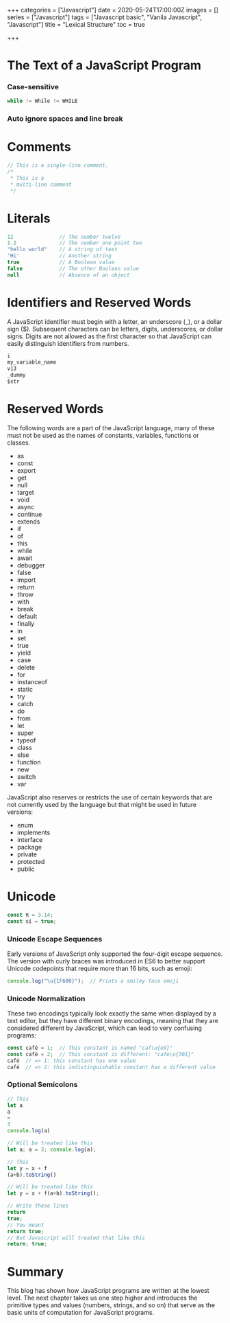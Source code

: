 +++
categories = ["Javascript"]
date = 2020-05-24T17:00:00Z
images = []
series = ["Javascript"]
tags = ["Javascript basic", "Vanila Javascript", "Javascript"]
title = "Lexical Structure"
toc = true

+++
# The Text of a JavaScript Program

### Case-sensitive

```javascript
while != While != WHILE
```

### Auto ignore spaces and line break

# Comments

```javascript
// This is a single-line comment.
/* 
 * This is a
 * multi-line comment
 */
```

# Literals

```javascript
12               // The number twelve
1.2              // The number one point two
"hello world"    // A string of text
'Hi'             // Another string
true             // A Boolean value
false            // The other Boolean value
null             // Absence of an object
```

# Identifiers and Reserved Words

A JavaScript identifier must begin with a letter, an underscore (_), or a dollar sign ($). Subsequent characters can be letters, digits, underscores, or dollar signs. Digits are not allowed as the first character so that JavaScript can easily distinguish identifiers from numbers.

```javascript
i
my_variable_name
v13
_dummy
$str
```

# Reserved Words

The following words are a part of the JavaScript language, many of these must not be used as the names of constants, variables, functions or classes.

* as
* const
* export
* get
* null
* target
* void
* async
* continue
* extends
* if
* of
* this
* while
* await
* debugger
* false
* import
* return
* throw
* with
* break
* default
* finally
* in
* set
* true
* yield
* case
* delete
* for
* instanceof
* static
* try
* catch
* do
* from
* let
* super
* typeof
* class
* else
* function
* new
* switch
* var

JavaScript also reserves or restricts the use of certain keywords that are not currently used by the language but that might be used in future versions:

* enum 
* implements 
* interface 
* package 
* private 
* protected 
* public

# Unicode

```javascript
const π = 3.14;
const sí = true;
```

### Unicode Escape Sequences

Early versions of JavaScript only supported the four-digit escape sequence. The version with curly braces was introduced in ES6 to better support Unicode codepoints that require more than 16 bits, such as emoji:

```javascript
console.log("\u{1F600}");  // Prints a smiley face emoji
```

### Unicode Normalization

These two encodings typically look exactly the same when displayed by a text editor, but they have different binary encodings, meaning that they are considered different by JavaScript, which can lead to very confusing programs:

```javascript
const café = 1;  // This constant is named "caf\u{e9}"
const café = 2;  // This constant is different: "cafe\u{301}"
café  // => 1: this constant has one value
café  // => 2: this indistinguishable constant has a different value
```

### Optional Semicolons

```javascript
// This
let a
a
=
3
console.log(a)

// Will be treated like this
let a; a = 3; console.log(a);

// This
let y = x + f
(a+b).toString()

// Will be treated like this
let y = x + f(a+b).toString();

// Write these lines
return
true;
// You meant
return true;
// But Javascript will treated that like this
return; true;
```

# Summary

This blog has shown how JavaScript programs are written at the lowest level. The next chapter takes us one step higher and introduces the primitive types and values (numbers, strings, and so on) that serve as the basic units of computation for JavaScript programs.
